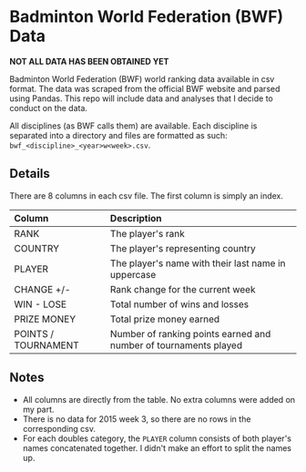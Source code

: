 # Badminton World Federation (BWF) Data

**NOT ALL DATA HAS BEEN OBTAINED YET**

Badminton World Federation (BWF) world ranking data available in csv format.
The data was scraped from the official BWF website and parsed using Pandas.
This repo will include data and analyses that I decide to conduct on the data.

All disciplines (as BWF calls them) are available.
Each discipline is separated into a directory and files are formatted as such:
`bwf_<discipline>_<year>w<week>.csv`.

## Details
There are 8 columns in each csv file. The first column is simply an index.

| Column              | Description                                                      |
|:--------------------|:-----------------------------------------------------------------|
| RANK                | The player's rank                                                |
| COUNTRY             | The player's representing country                                |
| PLAYER              | The player's name with their last name in uppercase              |
| CHANGE +/-          | Rank change for the current week                                 |
| WIN - LOSE          | Total number of wins and losses                                  |
| PRIZE MONEY         | Total prize money earned                                         |
| POINTS / TOURNAMENT | Number of ranking points earned and number of tournaments played |

## Notes
- All columns are directly from the table. No extra columns were added on my part.
- There is no data for 2015 week 3, so there are no rows in the corresponding csv.
- For each doubles category, the `PLAYER` column consists of both player's names
concatenated together. I didn't make an effort to split the names up.
